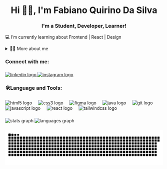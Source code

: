 <!--título-->
<h1 align="center">Hi 👋🏻, I'm Fabiano Quirino Da Silva</h1>


<!-- Presentation -->
<h3 align="center">I'm a Student, Developer, Learner!</h3>

<p align="left">💻 I’m currently learning about Frontend | React | Design
  <details>
    
  <summary>👨‍💻 More about me<br></summary>
    
   - 💬I am 24 years old, currently living in Brazil. I have fluency in English and I want to work with Java and software development in the future.
   
   - ⚡My goal is to actively contribute to projects that not only solve problems, but also provide an experience that fascinates users. I'm always open to learning and collaboration opportunities, eager to explore the possibilities that the world of software development has to offer.</p>
  </details>

###

<h3 align="left">Connect with me:</h3>

###
<!-- Links -->
<div align="left">
  <a href="https://www.linkedin.com/in/fabiano-quirino-9092b0255/" target="_blank">
    <img src="https://raw.githubusercontent.com/maurodesouza/profile-readme-generator/master/src/assets/icons/social/linkedin/default.svg" width="52" height="40" alt="linkedin logo"  />
  </a>
  <a href="https://www.instagram.com/fabianoquirinos/" target="_blank">
    <img src="https://raw.githubusercontent.com/maurodesouza/profile-readme-generator/master/src/assets/icons/social/instagram/default.svg" width="52" height="40" alt="instagram logo"  />
  </a>
</div>

<!-- Skills: Programming Languages -->
###

<h3 align="left">🛠️Language and Tools:</h3>

<!-- GithubStats -->
###

<div align="left">
  <img src="https://cdn.jsdelivr.net/gh/devicons/devicon/icons/html5/html5-original.svg" height="40" alt="html5 logo"  />
  <img width="12" />
  <img src="https://cdn.jsdelivr.net/gh/devicons/devicon/icons/css3/css3-original.svg" height="40" alt="css3 logo"  />
  <img width="12" />
  <img src="https://cdn.jsdelivr.net/gh/devicons/devicon/icons/figma/figma-original.svg" height="40" alt="figma logo"  />
  <img width="12" />
  <img src="https://cdn.jsdelivr.net/gh/devicons/devicon/icons/java/java-original.svg" height="40" alt="java logo"  />
  <img width="12" />
  <img src="https://cdn.jsdelivr.net/gh/devicons/devicon/icons/git/git-original.svg" height="40" alt="git logo"  />
  <img width="12" />
  <img src="https://cdn.jsdelivr.net/gh/devicons/devicon/icons/javascript/javascript-original.svg" height="40" alt="javascript logo" />
  <img width="12" />
  <img src="https://cdn.jsdelivr.net/gh/devicons/devicon/icons/react/react-original.svg" height="40" alt="react logo" />
  <img width="12" />
  <img src="https://upload.wikimedia.org/wikipedia/commons/d/d5/Tailwind_CSS_Logo.svg" height="40" alt="tailwindcss logo" />
</div>

###

<div align="left">
  <img src="https://github-readme-stats.vercel.app/api?username=fabianoqss&hide_title=false&hide_rank=false&show_icons=true&include_all_commits=true&count_private=true&disable_animations=false&theme=github_dark&locale=en&hide_border=false&order=1" height="150" alt="stats graph"  />
  <img src="https://github-readme-stats.vercel.app/api/top-langs?username=fabianoqss&locale=en&hide_title=false&layout=compact&card_width=320&langs_count=5&theme=github_dark&hide_border=false&order=2" height="150" alt="languages graph"  />
</div>

###

<picture>
  <source media="(prefers-color-scheme: github_dark)" srcset="https://raw.githubusercontent.com/fabianoqss/fabianoqss/output/github-contribution-grid-snake-dark.svg">
  <source media="(prefers-color-scheme: light)" srcset="https://raw.githubusercontent.com/fabianoqss/fabianoqss/output/github-contribution-grid-snake.svg">
  <img alt="github contribution grid snake animation" src="https://raw.githubusercontent.com/fabianoqss/fabianoqss/output/github-contribution-grid-snake.svg">
</picture>
